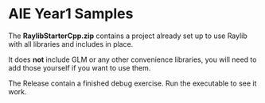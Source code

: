 # AIE Year1 Samples

The **RaylibStarterCpp.zip** contains a project already set up to use Raylib with all libraries and includes in place.

It does **not** include GLM or any other convenience libraries, you will need to add those yourself if you want to use them.

The Release contain a finished debug exercise. Run the executable to see it work.
